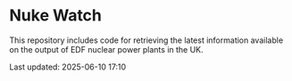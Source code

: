 # Nuke Watch

This repository includes code for retrieving the latest information available on the output of EDF nuclear power plants in the UK.

Last updated: 2025-06-10 17:10